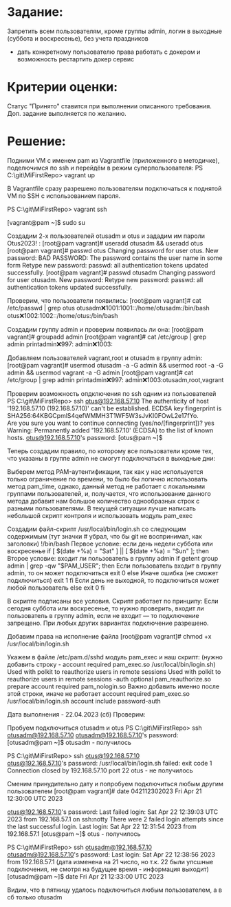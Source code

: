 # Задание:
Запретить всем пользователям, кроме группы admin, логин в выходные (суббота и воскресенье), без учета праздников
* дать конкретному пользователю права работать с докером
и возможность рестартить докер сервис

# Критерии оценки:
Статус "Принято" ставится при выполнении описанного требования.
Доп. задание выполняется по желанию.

# Решение:
Подними VM с именем pam из Vagrantfile (приложенного в методичке), поделючимся по ssh и перейдём в режим суперпользователя:
PS C:\git\MiFirstRepo> vagrant up

В Vagrantfile сразу разрешено пользователям подключаться к поднятой VM по SSH с использованием пароля.

PS C:\git\MiFirstRepo> vagrant ssh

[vagrant@pam ~]$ sudo su

Создадим 2-х пользователей otusadm и otus и зададим им пароли Otus2023! :
[root@pam vagrant]# useradd otusadm && useradd otus
[root@pam vagrant]# passwd otus
Changing password for user otus.
New password: 
BAD PASSWORD: The password contains the user name in some form
Retype new password:
passwd: all authentication tokens updated successfully.
[root@pam vagrant]# passwd otusadm
Changing password for user otusadm.
New password: 
Retype new password: 
passwd: all authentication tokens updated successfully.

Проверим, что пользователи появились:
[root@pam vagrant]# cat /etc/passwd | grep otus
otusadm:x:1001:1001::/home/otusadm:/bin/bash
otus:x:1002:1002::/home/otus:/bin/bash

Создадим группу admin и проверим появилась ли она:
[root@pam vagrant]# groupadd admin
[root@pam vagrant]# cat /etc/group | grep admin
printadmin:x:997:
admin:x:1003:

Добавляем пользователей vagrant,root и otusadm в группу admin:
[root@pam vagrant]#  usermod otusadm -a -G admin && usermod root -a -G admin && usermod vagrant -a -G admin
[root@pam vagrant]# cat /etc/group | grep admin
printadmin:x:997:
admin:x:1003:otusadm,root,vagrant

Проверим возможность опдключения по ssh одним из пользователей
PS C:\git\MiFirstRepo> ssh otus@192.168.57.10
The authenticity of host '192.168.57.10 (192.168.57.10)' can't be established.
ECDSA key fingerprint is SHA256:64KBGCpmlS4qefWMMH3T1WF5W3sJvKI0FOwL2e17fYo.  
Are you sure you want to continue connecting (yes/no/[fingerprint])? yes
Warning: Permanently added '192.168.57.10' (ECDSA) to the list of known hosts.
otus@192.168.57.10's password: 
[otus@pam ~]$ 

Теперь создадим правило, по которому все пользователи кроме тех, что указаны в группе admin не смогут подключаться в выходные дни:

Выберем метод PAM-аутентификации, так как у нас используется только ограничение по времени, то было бы логично использовать метод pam_time, однако, данный метод не работает с локальными группами пользователей, и, получается, что использование данного метода добавит нам большое количество однообразных строк с разными пользователями. В текущей ситуации лучше написать небольшой скрипт контроля и использовать модуль pam_exec

Создадим файл-скрипт /usr/local/bin/login.sh со следующим содержимым (тут значки # убрал, что бы git не воспринимал, как заголовки)
!/bin/bash
Первое условие: если день недели суббота или воскресенье
if [ $(date +%a) = "Sat" ] || [ $(date +%a) = "Sun" ]; then
 Второе условие: входит ли пользователь в группу admin
 if getent group admin | grep -qw "$PAM_USER"; then
        Если пользователь входит в группу admin, то он может подключиться
        exit 0
      else
        Иначе ошибка (не сможет подключиться)
        exit 1
    fi
  Если день не выходной, то подключиться может любой пользователь
  else
    exit 0
fi

В скрипте подписаны все условия. Скрипт работает по принципу: 
Если сегодня суббота или воскресенье, то нужно проверить, входит ли пользователь в группу admin, если не входит — то подключение запрещено. При любых других вариантах подключение разрешено. 

Добавим права на исполнение файла
[root@pam vagrant]# chmod +x /usr/local/bin/login.sh

Укажем в файле /etc/pam.d/sshd модуль pam_exec и наш скрипт:
(нужно добавить строку - account    required     pam_exec.so /usr/local/bin/login.sh)
Used with polkit to reauthorize users in remote sessions
Used with polkit to reauthorize users in remote sessions
-auth      optional     pam_reauthorize.so prepare
account    required     pam_nologin.so
Важно добавить именно после этой строки, иначе не работает
account    required     pam_exec.so /usr/local/bin/login.sh
account    include      password-auth

Дата выполнения - 22.04.2023 (сб)
Проверим:

Пробуем подключиться otusadm и otus
PS C:\git\MiFirstRepo> ssh otusadm@192.168.57.10
otusadm@192.168.57.10's password: 
[otusadm@pam ~]$ 
otusadm - получилось


PS C:\git\MiFirstRepo> ssh otus@192.168.57.10  
otus@192.168.57.10's password: 
/usr/local/bin/login.sh failed: exit code 1
Connection closed by 192.168.57.10 port 22
otus - не получилось

Сменим принудительно дату и попробуем подключиться любым другим пользователем
[root@pam vagrant]# date 042112302023
Fri Apr 21 12:30:00 UTC 2023

otus@192.168.57.10's password: 
Last failed login: Sat Apr 22 12:39:03 UTC 2023 from 192.168.57.1 on ssh:notty
There were 2 failed login attempts since the last successful login.
Last login: Sat Apr 22 12:31:54 2023 from 192.168.57.1
[otus@pam ~]$ 
otus - получилось

PS C:\git\MiFirstRepo> ssh otusadm@192.168.57.10
otusadm@192.168.57.10's password: 
Last login: Sat Apr 22 12:38:56 2023 from 192.168.57.1 (дата изменена на 21 число, но т.к. 22 были упсшные подключения, не смотря на будущее время - информация выходит)
[otusadm@pam ~]$ date
Fri Apr 21 12:33:00 UTC 2023

Видим, что в пятницу удалось подключиться любым пользователем, а в сб только otusadm
